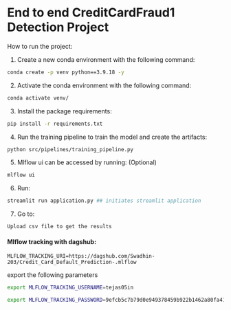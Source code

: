 # **End to end CreditCardFraud1 Detection Project**

How to run the project:
1. Create a new conda environment with the following command:

```bash
conda create -p venv python==3.9.18 -y
```

2. Activate the conda environment with the following command:
```bash
conda activate venv/
```

3. Install the package requirements:
```bash
pip install -r requirements.txt
```

4. Run the training pipeline to train the model and create the artifacts:
```bash
python src/pipelines/training_pipeline.py
```

5. Mlflow ui can be accessed by running: (Optional)
```bash
mlflow ui
```

6. Run:
```bash
streamlit run application.py ## initiates streamlit application
```

7. Go to:
```
Upload csv file to get the results
```

#### Mlflow tracking with dagshub:

```angular2html
MLFLOW_TRACKING_URI=https://dagshub.com/Swadhin-203/Credit_Card_Default_Prediction-.mlflow
```

export the following parameters


```bash
export MLFLOW_TRACKING_USERNAME=tejas05in
```
```bash
export MLFLOW_TRACKING_PASSWORD=9efcb5c7b79d0e949378459b922b1462a80fa413
```